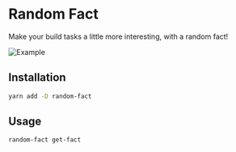 # Random Fact

Make your build tasks a little more interesting, with a random fact!

![Example](https://github.com/Rhym/node-random-fact/blob/master/screenshot.png?raw=true)

## Installation

```bash
yarn add -D random-fact
```

## Usage

```bash
random-fact get-fact
```
